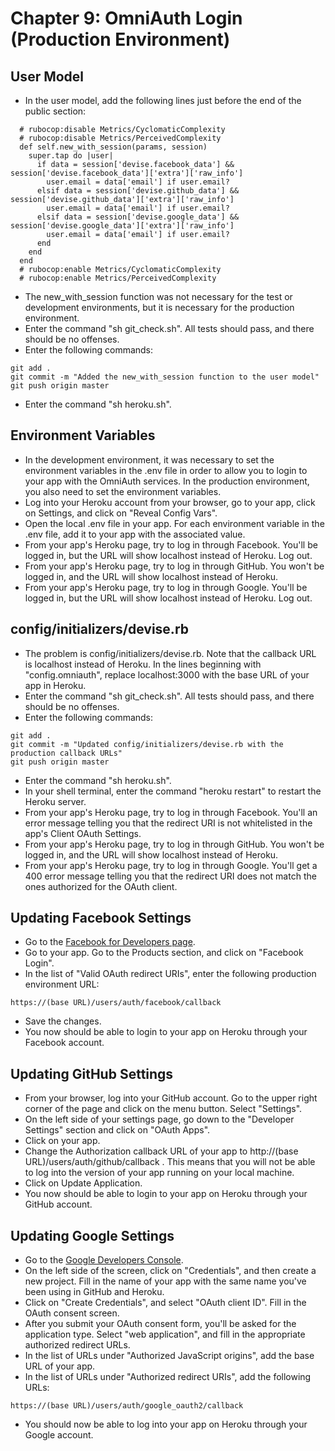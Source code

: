 # Chapter 9: OmniAuth Login (Production Environment)

## User Model
* In the user model, add the following lines just before the end of the public section:
```
  # rubocop:disable Metrics/CyclomaticComplexity
  # rubocop:disable Metrics/PerceivedComplexity
  def self.new_with_session(params, session)
    super.tap do |user|
      if data = session['devise.facebook_data'] && session['devise.facebook_data']['extra']['raw_info']
        user.email = data['email'] if user.email?
      elsif data = session['devise.github_data'] && session['devise.github_data']['extra']['raw_info']
        user.email = data['email'] if user.email?
      elsif data = session['devise.google_data'] && session['devise.google_data']['extra']['raw_info']
        user.email = data['email'] if user.email?
      end
    end
  end
  # rubocop:enable Metrics/CyclomaticComplexity
  # rubocop:enable Metrics/PerceivedComplexity  
```
* The new_with_session function was not necessary for the test or development environments, but it is necessary for the production environment.
* Enter the command "sh git_check.sh".  All tests should pass, and there should be no offenses.
* Enter the following commands:
```
git add .
git commit -m "Added the new_with_session function to the user model"
git push origin master
```
* Enter the command "sh heroku.sh".

## Environment Variables
* In the development environment, it was necessary to set the environment variables in the .env file in order to allow you to login to your app with the OmniAuth services.  In the production environment, you also need to set the environment variables.
* Log into your Heroku account from your browser, go to your app, click on Settings, and click on "Reveal Config Vars".
* Open the local .env file in your app.  For each environment variable in the .env file, add it to your app with the associated value.
* From your app's Heroku page, try to log in through Facebook.  You'll be logged in, but the URL will show localhost instead of Heroku.  Log out.
* From your app's Heroku page, try to log in through GitHub.  You won't be logged in, and the URL will show localhost instead of Heroku.
* From your app's Heroku page, try to log in through Google.  You'll be logged in, but the URL will show localhost instead of Heroku.  Log out.

## config/initializers/devise.rb
* The problem is config/initializers/devise.rb.  Note that the callback URL is localhost instead of Heroku.  In the lines beginning with "config.omniauth", replace localhost:3000 with the base URL of your app in Heroku.
* Enter the command "sh git_check.sh".  All tests should pass, and there should be no offenses.
* Enter the following commands:
```
git add .
git commit -m "Updated config/initializers/devise.rb with the production callback URLs"
git push origin master
```
* Enter the command "sh heroku.sh".
* In your shell terminal, enter the command "heroku restart" to restart the Heroku server.
* From your app's Heroku page, try to log in through Facebook.  You'll an error message telling you that the redirect URI is not whitelisted in the app's Client OAuth Settings.
* From your app's Heroku page, try to log in through GitHub.   You won't be logged in, and the URL will show localhost instead of Heroku.
* From your app's Heroku page, try to log in through Google.  You'll get a 400 error message telling you that the redirect URI does not match the ones authorized for the OAuth client.

## Updating Facebook Settings
* Go to the [Facebook for Developers page](https://developers.facebook.com/).
* Go to your app.  Go to the Products section, and click on "Facebook Login".
* In the list of "Valid OAuth redirect URIs", enter the following production environment URL:
```
https://(base URL)/users/auth/facebook/callback
```
* Save the changes.
* You now should be able to login to your app on Heroku through your Facebook account.

## Updating GitHub Settings
* From your browser, log into your GitHub account.  Go to the upper right corner of the page and click on the menu button.  Select "Settings".
* On the left side of your settings page, go down to the "Developer Settings" section and click on "OAuth Apps".
* Click on your app.
* Change the Authorization callback URL of your app to http://(base URL)/users/auth/github/callback .  This means that you will not be able to log into the version of your app running on your local machine.
* Click on Update Application.
* You now should be able to login to your app on Heroku through your GitHub account.

## Updating Google Settings
* Go to the [Google Developers Console](https://console.developers.google.com).
* On the left side of the screen, click on "Credentials", and then create a new project.  Fill in the name of your app with the same name you've been using in GitHub and Heroku.
* Click on "Create Credentials", and select "OAuth client ID".  Fill in the OAuth consent screen.
* After you submit your OAuth consent form, you'll be asked for the application type.  Select "web application", and fill in the appropriate authorized redirect URLs.
* In the list of URLs under "Authorized JavaScript origins", add the base URL of your app.
* In the list of URLs under "Authorized redirect URIs", add the following URLs:
```
https://(base URL)/users/auth/google_oauth2/callback
```
* You should now be able to log into your app on Heroku through your Google account.
